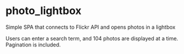 # photo_lightbox
Simple SPA that connects to Flickr API and opens photos in a lightbox

Users can enter a search term, and 104 photos are displayed at a time.
Pagination is included.
